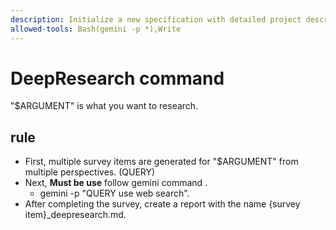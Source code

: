 ```yaml
---
description: Initialize a new specification with detailed project description and requirements
allowed-tools: Bash(gemini -p *),Write
---
```

# DeepResearch command

"$ARGUMENT" is what you want to research.

## rule
- First, multiple survey items are generated for "$ARGUMENT" from multiple perspectives. (QUERY)
- Next, **Must be use** follow gemini command .
    - gemini -p "QUERY use web search".
- After completing the survey, create a report with the name {survey item}_deepresearch.md.